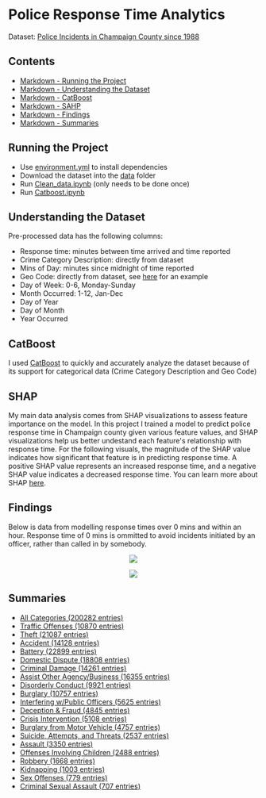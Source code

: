 # Police Response Time Analytics
Dataset: [Police Incidents in Champaign County since 1988](https://data.ccrpc.org/dataset/police-incidents-since-1988/resource/6e3d7e45-eccf-4e84-9d4e-65d9c455cf49)

## Contents
- [Markdown - Running the Project](#running-the-project)
- [Markdown - Understanding the Dataset](#understanding-the-dataset)
- [Markdown - CatBoost](#catboost)
- [Markdown - SAHP](#shap)
- [Markdown - Findings](#findings)
- [Markdown - Summaries](#summaries)


## Running the Project
* Use [environment.yml](environment.yml) to install dependencies
* Download the dataset into the [data](data/) folder
* Run [Clean_data.ipynb](Clean_data.ipynb) (only needs to be done once)
* Run [Catboost.ipynb](Catboost.ipynb)

## Understanding the Dataset
Pre-processed data has the following columns:
* Response time: minutes between time arrived and time reported
* Crime Category Description: directly from dataset
* Mins of Day: minutes since midnight of time reported
* Geo Code: directly from dataset, see [here](https://www.urbanaillinois.us/sites/default/files/attachments/04-upd-geocode-map.pdf) for an example
* Day of Week: 0-6, Monday-Sunday
* Month Occurred: 1-12, Jan-Dec
* Day of Year
* Day of Month
* Year Occurred

## CatBoost
I used [CatBoost](https://catboost.ai/) to quickly and accurately analyze the dataset because of its support for categorical data (Crime Category Description and Geo Code)

## SHAP
My main data analysis comes from SHAP visualizations to assess feature importance on the model. In this project I trained a model to predict police response time in Champaign county given various feature values, and SHAP visualizations help us better undestand each feature's relationship with response time. For the following visuals, the magnitude of the SHAP value indicates how significant that feature is in predicting response time. A positive SHAP value represents an increased response time, and a negative SHAP value indicates a decreased response time. You can learn more about SHAP [here](https://github.com/slundberg/shap).

## Findings
Below is data from modelling response times over 0 mins and within an hour. Response time of 0 mins is ommitted to avoid incidents initiated by an officer, rather than called in by somebody.
<p align="center">
  <img src="https://user-images.githubusercontent.com/60240640/129144035-293cd93f-981a-47c8-a17f-d1df81ef1a6d.png">
</p>

  
<p align="center">
  <img src="https://user-images.githubusercontent.com/60240640/129143564-cb592d2c-b7be-43b0-a0d4-d94eef8b3110.jpg">
</p>

## Summaries
* [All Categories (200282 entries)](SHAP-plots/All_categories.pdf)
* [Traffic Offenses (10870 entries)](SHAP-plots/traffic_offenses.pdf)
* [Theft (21087 entries)](SHAP-plots/theft.pdf)
* [Accident (14128 entries)](SHAP-plots/accident.pdf)
* [Battery (22899 entries)](SHAP-plots/battery.pdf)
* [Domestic Dispute (18808 entries)](SHAP-plots/domestic_dispute.pdf)
* [Criminal Damage (14261 entries)](SHAP-plots/criminal_damage.pdf)
* [Assist Other Agency/Business (16355 entries)](SHAP-plots/assist_other_agencyBusiness.pdf)
* [Disorderly Conduct (9921 entries)](SHAP-plots/disorderly_conduct.pdf)
* [Burglary (10757 entries)](SHAP-plots/burglary.pdf)
* [Interfering w/Public Officers (5625 entries)](SHAP-plots/interfering_wPublic_officers.pdf)
* [Deception & Fraud (4845 entries)](SHAP-plots/deception_fraud.pdf)
* [Crisis Intervention (5108 entries)](SHAP-plots/crisis_intervention.pdf)
* [Burglary from Motor Vehicle (4757 entries)](SHAP-plots/burglary_from_motor_vehicle.pdf)
* [Suicide, Attempts, and Threats (2537 entries)](SHAP-plots/suicide_attempts_threats.pdf)
* [Assault (3350 entries)](SHAP-plots/assault.pdf)
* [Offenses Involving Children (2488 entries)](SHAP-plots/offenses_involving_children.pdf)
* [Robbery (1668 entries)](SHAP-plots/robbery.pdf)
* [Kidnapping (1003 entries)](SHAP-plots/kidnapping.pdf)
* [Sex Offenses (779 entries)](SHAP-plots/sex_offenses.pdf)
* [Criminal Sexual Assault (707 entries)](SHAP-plots/criminal_sexual_assault.pdf)
